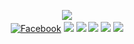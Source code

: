 <p align="center">
  <a href="https://github.com/allviyan"><img src="https://cardivo.vercel.app/api?name=Allviyan&description=Hi, i'm just a newbie programmer,nice to meet you all &image=https://avatars.githubusercontent.com/u/43659673?v=4&backgroundColor=%23ecf0f1&instagram=@allviyan7&github=allviyan&pattern=leaf&colorPattern=%23eaeaea" /><a> <br />
  <a href="https://facebook.com/im.allviyan" target="_blank"><img src="https://img.shields.io/badge/-Facebook-1877f2?style=for-the-badge&logo=facebook&logoColor=white" alt="Facebook" /></a>
  <a href="https://instagram.com/allviyan7" style="text-decoration: none;"><img src="https://img.shields.io/badge/instagram-%23E4405F?&style=for-the-badge&logo=instagram&logoColor=white"/></a>
  <a href="https://github.com/allviyan"><img src="https://github-readme-stats.vercel.app/api?username=allviyan&theme=tokyonight&include_all_commits=true&show_icons=true" /></a>
  <a href="https://github.com/allviyan"><img src="https://github-readme-streak-stats.herokuapp.com?user=allviyan&theme=tokyonight&hide_border=false&properties=background&border=%239611C5FF" /><a>
  <a href="https://github.com/allviyan"><img src="https://github-readme-stats.vercel.app/api/top-langs?username=allviyan&theme=tokyonight&layout=compact" /></a>
  <a href="https://github.com/allviyan"><img src="https://github-profile-trophy.vercel.app/?username=allviyan&theme=radical&margin-w=20&no-bg=true&no-frame=false" /><a>
</p>
